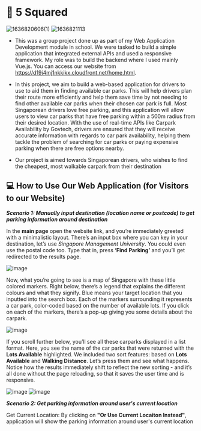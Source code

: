 # :city_sunset: 5 Squared
![1636820606(1)](https://user-images.githubusercontent.com/89132821/141651214-89b7ebe1-7161-4ae8-a3d6-00688b3f1be9.png) ![1636821113](https://user-images.githubusercontent.com/89132821/141651454-635fd850-5c77-4e93-a90c-36d40a8329c4.png)

* This was a group project done up as part of my Web Application Development module in school. We were tasked to build a simple application that integrated external APIs and used a responsive framework. My role was to build the backend where I used mainly Vue.js. You can access our website from https://d19j4mj1nkkikx.cloudfront.net/home.html.

* In this project, we aim to build a web-based application for drivers to use to aid them in finding available car parks. This will help drivers plan their route more efficiently and help them save time by not needing to find other available car parks when their chosen car park is full. Most Singaporean drivers love free parking, and this application will allow users to view car parks that have free parking within a 500m radius from their desired location. With the use of real-time APIs like Carpark Availability by Govtech, drivers are ensured that they will receive accurate information with regards to car park availability, helping them tackle the problem of searching for car parks or paying expensive parking when there are free options nearby.

* Our project is aimed towards Singaporean drivers, who wishes to find the cheapest, most walkable carpark from their destination

## :computer: How to Use Our Web Application (for Visitors to our Website) ##

<!-- * Yay! Your website is READY for visitors!
* Provide a step-by-step description of what the user/visitor can/should do upon visiting your website for the first time.
* It would be wonderful if you could include **screenshot images** of web pages to demonsrate what the user/visitor can/should do. -->

***Scenario 1: Manually input destination (location name or postcode) to get parking information around destination***

In the **main page** open the website link, and you’re immediately greeted with a minimalistic layout. There’s an input box where you can key in your destination, let’s use *Singapore Management University*. You could even use the postal code too. Type that in, press **‘Find Parking’** and you’ll get redirected to the results page.

![image](https://user-images.githubusercontent.com/89132821/141654451-a61514b7-e5c8-4b14-a183-ec173619e136.png)



Now, what you’re going to see is a map of Singapore with these little colored markers. Right below, there’s a legend that explains the different colours and what they signify. Blue means your target location that you inputted into the search box. Each of the markers surrounding it represents a car park, color-coded based on the number of available lots. If you click on each of the markers, there’s a pop-up giving you some details about the carpark.

![image](https://user-images.githubusercontent.com/89132821/141654452-7a084453-72ad-4ae0-8c39-d6ae84861c19.png)


If you scroll further below, you’ll see all these carparks displayed in a list format. Here, you see the name of the car parks that were returned with the **Lots Available** highlighted. We included two sort features: based on **Lots Available** and **Walking Distance**. Let’s press them and see what happens. Notice how the results immediately shift to reflect the new sorting - and it’s all done without the page reloading, so that it saves the user time and is responsive.

![image](https://user-images.githubusercontent.com/89132821/141654454-70d8c212-4fe1-4e32-9465-bba955c06f53.png)
![image](https://user-images.githubusercontent.com/89132821/141654464-b6bf0351-c245-494f-8594-51fb459e90d6.png)

***Scenario 2: Get parking information around user's current location***

Get Current Location: By clicking on **"Or Use Current Locaiton Instead"**, application will show the parking information around user's current location
